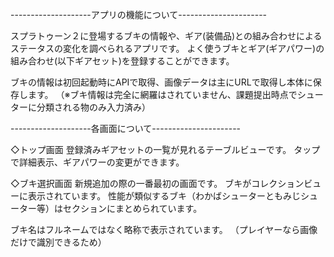 --------------------アプリの機能について----------------------

スプラトゥーン２に登場するブキの情報や、ギア(装備品)との組み合わせによるステータスの変化を調べられるアプリです。
よく使うブキとギア(ギアパワー)の組み合わせ(以下ギアセット)を登録することができます。

ブキの情報は初回起動時にAPIで取得、画像データは主にURLで取得し本体に保存します。
（※ブキ情報は完全に網羅はされていません、課題提出時点でシューターに分類される物のみ入力済み）

--------------------各画面について----------------------

◇トップ画面
登録済みギアセットの一覧が見れるテーブルビューです。
タップで詳細表示、ギアパワーの変更ができます。

◇ブキ選択画面
新規追加の際の一番最初の画面です。
ブキがコレクションビューに表示されています。
性能が類似するブキ（わかばシューターともみじシューター等）はセクションにまとめられています。

ブキ名はフルネームではなく略称で表示されています。
（プレイヤーなら画像だけで識別できるため）

